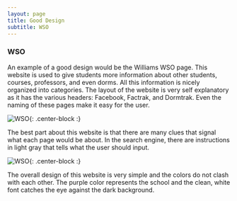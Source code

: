 ```yaml
---
layout: page
title: Good Design
subtitle: WSO
---
```

### WSO
An example of a good design would be the Williams WSO page. This website is used to give students more information about other students, courses, professors, and even dorms. All this information is nicely organized into categories. The layout of the website is very self explanatory as it has the various headers: Facebook, Factrak, and Dormtrak. Even the naming of these pages make it easy for the user. 

![WSO]({{site.baseurl}}/img/facebook.png){: .center-block :}

The best part about this website is that there are many clues that signal what each page would be about. In the search engine, there are instructions in light gray that tells what the user should input. 

![WSO]({{site.baseurl}}/img/dormtrak.png){: .center-block :}

The overall design of this website is very simple and the colors do not clash with each other. The purple color represents the school and the clean, white font catches the eye against the dark background. 
